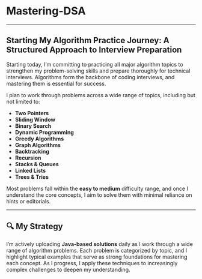# Mastering-DSA

---

## Starting My Algorithm Practice Journey: A Structured Approach to Interview Preparation

Starting today, I’m committing to practicing all major algorithm topics to strengthen my problem-solving skills and prepare thoroughly for technical interviews. Algorithms form the backbone of coding interviews, and mastering them is essential for success.

I plan to work through problems across a wide range of topics, including but not limited to:

- **Two Pointers**  
- **Sliding Window**  
- **Binary Search**  
- **Dynamic Programming**  
- **Greedy Algorithms**  
- **Graph Algorithms**  
- **Backtracking**  
- **Recursion**  
- **Stacks & Queues**  
- **Linked Lists**  
- **Trees & Tries**

Most problems fall within the **easy to medium** difficulty range, and once I understand the core concepts, I aim to solve them with minimal reliance on hints or editorials.

---

## 🔍 My Strategy

I’m actively uploading **Java-based solutions** daily as I work through a wide range of algorithm problems. Each problem is categorized by topic, and I highlight typical examples that serve as strong foundations for mastering each concept. As I progress, I apply these techniques to increasingly complex challenges to deepen my understanding.

